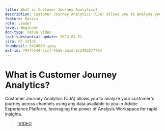 ```yaml
---
title: What is Customer Journey Analytics?
description: Customer Journey Analytics (CJA) allows you to analyze your customer's journey across channels using any data available to you in Adobe Experience Platform, leveraging the power of Analysis Workspace for rapid insights.
feature: Basics
role: Leader
level: Beginner
doc-type: Value Video
last-substantial-update: 2023-04-21
jira: KT-13135
thumbnail: 3418680.jpeg
exl-id: 794f4544-c1cf-46a5-aa1d-3c240b677793
---
```

# What is Customer Journey Analytics?

Customer Journey Analytics (CJA) allows you to analyze your customer's journey across channels using any data available to you in Adobe Experience Platform, leveraging the power of Analysis Workspace for rapid insights.

>[!VIDEO](https://video.tv.adobe.com/v/3418680/?quality=12&learn=on)
